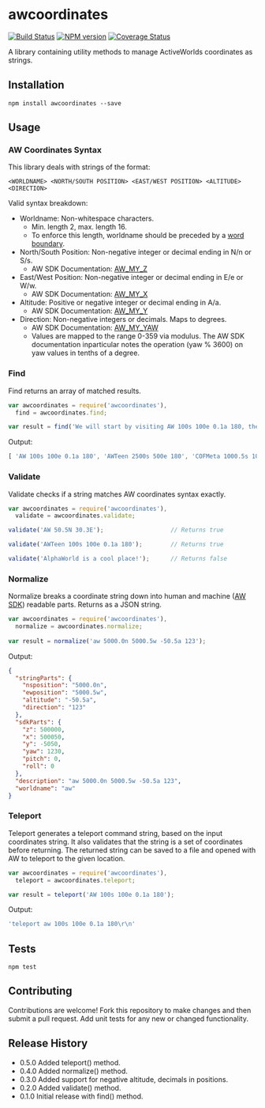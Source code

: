 awcoordinates
=========

[![Build Status](https://travis-ci.org/AnthonyNeace/awcoordinates.svg?branch=master)](https://travis-ci.org/AnthonyNeace/awcoordinates)
[![NPM version](https://badge.fury.io/js/awcoordinates.svg)](https://www.npmjs.com/package/awcoordinates)
[![Coverage Status](https://coveralls.io/repos/AnthonyNeace/awcoordinates/badge.svg)](https://coveralls.io/r/AnthonyNeace/awcoordinates)

A library containing utility methods to manage ActiveWorlds coordinates as strings. 

## Installation

    npm install awcoordinates --save

## Usage

### AW Coordinates Syntax

This library deals with strings of the format:

    <WORLDNAME> <NORTH/SOUTH POSITION> <EAST/WEST POSITION> <ALTITUDE> <DIRECTION>
    
Valid syntax breakdown:

* Worldname: Non-whitespace characters. 
  * Min. length 2, max. length 16. 
  * To enforce this length, worldname should be preceded by a [word boundary](https://developer.mozilla.org/en-US/docs/Web/JavaScript/Guide/Regular_Expressions#special-word-boundary).
* North/South Position: Non-negative integer or decimal ending in N/n or S/s.
  * AW SDK Documentation: [AW_MY_Z](http://wiki.activeworlds.com/index.php?title=AW_MY_Z)
* East/West Position: Non-negative integer or decimal ending in E/e or W/w.
  * AW SDK Documentation: [AW_MY_X](http://wiki.activeworlds.com/index.php?title=AW_MY_X)
* Altitude: Positive or negative integer or decimal ending in A/a.
  * AW SDK Documentation: [AW_MY_Y](http://wiki.activeworlds.com/index.php?title=AW_MY_Y)
* Direction: Non-negative integers or decimals. Maps to degrees.
  * AW SDK Documentation: [AW_MY_YAW](http://wiki.activeworlds.com/index.php?title=AW_MY_YAW)
  * Values are mapped to the range 0-359 via modulus. The AW SDK documentation inparticular notes the operation (yaw % 3600) on yaw values in tenths of a degree.

### Find

Find returns an array of matched results.

```javascript
var awcoordinates = require('awcoordinates'),
  find = awcoordinates.find;

var result = find('We will start by visiting AW 100s 100e 0.1a 180, then AWTeen 2500s 500e 180, and finally COFMeta 1000.5s 1000.5e -10a 270!');
```

Output:
```javascript
[ 'AW 100s 100e 0.1a 180', 'AWTeen 2500s 500e 180', 'COFMeta 1000.5s 1000.5e -10a 270' ]
```
    
### Validate

Validate checks if a string matches AW coordinates syntax exactly.

```javascript
var awcoordinates = require('awcoordinates'),
  validate = awcoordinates.validate;

validate('AW 50.5N 30.3E');                   // Returns true

validate('AWTeen 100s 100e 0.1a 180');        // Returns true

validate('AlphaWorld is a cool place!');      // Returns false
```
    
### Normalize

Normalize breaks a coordinate string down into human and machine ([AW SDK](http://wiki.activeworlds.com/index.php?title=SDK)) readable parts. Returns as a JSON string.

```javascript
var awcoordinates = require('awcoordinates'),
  normalize = awcoordinates.normalize;      
  
var result = normalize('aw 5000.0n 5000.5w -50.5a 123');
```

Output:
    
```json
{
  "stringParts": {
    "nsposition": "5000.0n",
    "ewposition": "5000.5w",
    "altitude": "-50.5a",
    "direction": "123"
  },
  "sdkParts": {
    "z": 500000,
    "x": 500050,
    "y": -5050,
    "yaw": 1230,
    "pitch": 0,
    "roll": 0
  },
  "description": "aw 5000.0n 5000.5w -50.5a 123",
  "worldname": "aw"
}      
```
    
### Teleport

Teleport generates a teleport command string, based on the input coordinates string. It also validates that the string is a set of coordinates before returning. The returned string can be saved to a file and opened with AW to teleport to the given location.

```javascript
var awcoordinates = require('awcoordinates'),
  teleport = awcoordinates.teleport;

var result = teleport('AW 100s 100e 0.1a 180');     
```  
    
Output:

```javascript
'teleport aw 100s 100e 0.1a 180\r\n'
```

## Tests

    npm test

## Contributing

Contributions are welcome! Fork this repository to make changes and then submit a pull request.  Add unit tests for any new or changed functionality.

## Release History

* 0.5.0 Added teleport() method.
* 0.4.0 Added normalize() method.
* 0.3.0 Added support for negative altitude, decimals in positions.
* 0.2.0 Added validate() method.
* 0.1.0 Initial release with find() method.
